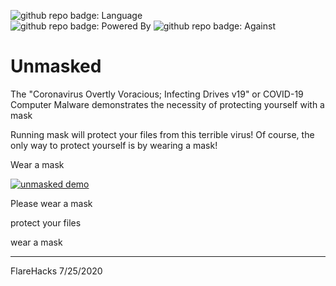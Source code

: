 ![github repo badge: Language](https://img.shields.io/badge/Language-Bash-181717?color=green)  
![github repo badge: Powered By](https://img.shields.io/badge/Powered%20By-CDC-181717?color=blue)  ![github repo badge: Against](https://img.shields.io/badge/Against-COVID19-181717?color=red)
# Unmasked

The "Coronavirus Overtly Voracious; Infecting Drives v19" or COVID-19 Computer Malware demonstrates the necessity of protecting yourself with a mask

Running mask will protect your files from this terrible virus! Of course, the only way to protect yourself is by wearing a mask!

Wear a mask

[![unmasked demo](https://res.cloudinary.com/marcomontalbano/image/upload/v1595711638/video_to_markdown/images/youtube--rszMDiuufUM-c05b58ac6eb4c4700831b2b3070cd403.jpg)](https://youtu.be/rszMDiuufUM "unmasked demo")


Please wear a mask

protect your files

wear a mask

<hr />

FlareHacks 7/25/2020
